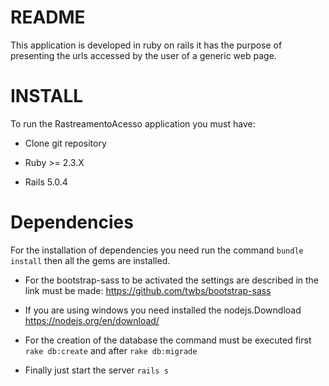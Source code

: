 # README

This application is developed in ruby ​​on rails it has the purpose of presenting the urls accessed by the user of a generic web page.


# INSTALL	
To run the RastreamentoAcesso application you must have:

* Clone git repository

* Ruby >= 2.3.X

* Rails 5.0.4


# Dependencies
For the installation of dependencies you need run the command `bundle install` then all the gems are installed.

* For the bootstrap-sass to be activated the settings are described in the link must be made: https://github.com/twbs/bootstrap-sass 

* If you are using windows you need installed the nodejs.Downdload https://nodejs.org/en/download/

* For the creation of the database the command must be executed first `rake db:create` and after  `rake db:migrade`

* Finally just start the server `rails s`


